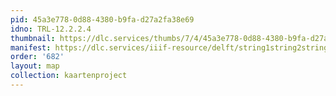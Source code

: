 ```yaml
---
pid: 45a3e778-0d88-4380-b9fa-d27a2fa38e69
idno: TRL-12.2.2.4
thumbnail: https://dlc.services/thumbs/7/4/45a3e778-0d88-4380-b9fa-d27a2fa38e69/full/400,339/0/default.jpg
manifest: https://dlc.services/iiif-resource/delft/string1string2string3/kaartenproject-2007/TRL-12.2.2.4
order: '682'
layout: map
collection: kaartenproject
---
```

